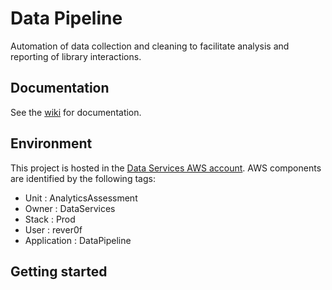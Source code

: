 # Data Pipeline

Automation of data collection and cleaning to facilitate analysis and reporting of library interactions. 

## Documentation

See the [wiki](https://code.vt.edu/dataservices/data-pipeline/-/wikis/home) for documentation.

## Environment

This project is hosted in the [Data Services AWS account](https://260377936955.signin.aws.amazon.com/console).  AWS components are identified by the following tags:
- Unit : AnalyticsAssessment
- Owner : DataServices
- Stack : Prod
- User : rever0f
- Application : DataPipeline



## Getting started

